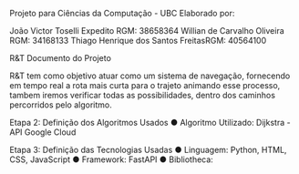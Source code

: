 Projeto para Ciências da Computação - UBC
Elaborado por:

João Victor Toselli Expedito RGM: 38658364
Willian de Carvalho Oliveira RGM: 34168133
Thiago Henrique dos Santos FreitasRGM: 40564100

R&T Documento do Projeto

R&T tem como objetivo atuar como um sistema de navegação, fornecendo em tempo real a rota mais curta para o trajeto animando esse processo, tambem iremos verificar todas as possibilidades, dentro dos caminhos percorridos pelo algoritmo.

Etapa 2: Definição dos Algoritmos Usados
●
Algoritmo Utilizado: Dijkstra - API Google Cloud

Etapa 3: Definição das Tecnologias Usadas
●
Linguagem: Python, HTML, CSS, JavaScript
●
Framework: FastAPI
●
Bibliotheca: 


```
